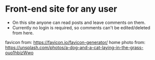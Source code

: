 # Front-end site for any user

- On this site anyone can read posts and leave comments on them.
- Currently no login is required, so comments can't be edited/deleted from here.

favicon from: https://favicon.io/favicon-generator/
home photo from: https://unsplash.com/photos/a-dog-and-a-cat-laying-in-the-grass-ouo1hbizWwo
